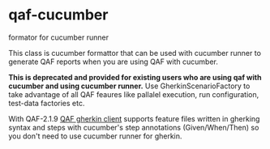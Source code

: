 # qaf-cucumber
formator for cucumber runner

This class is cucumber formattor that can be used with cucumber runner to generate QAF reports when you are using QAF with cucumber. 

**This is deprecated and provided for existing users who are using qaf with cucumber and using cucumber runner.** Use GherkinScenarioFactory to take advantage of all QAF feaures like pallalel execution, run configuration, test-data factories etc.

With QAF-2.1.9 [QAF gherkin client](https://qmetry.github.io/qaf/latest/qaf-gherkin-client.html) supports feature files written in gherking syntax and steps with cucumber's step annotations (Given/When/Then) so you don't need to use cucumber runner for gherkin. 

